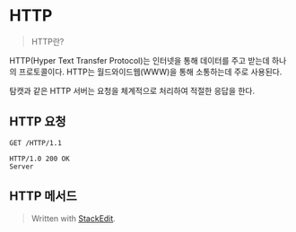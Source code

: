 # HTTP

>HTTP란?

HTTP(Hyper Text Transfer Protocol)는 인터넷을 통해 데이터를 주고 받는데 하나의 프로토콜이다. HTTP는 월드와이드웹(WWW)을 통해 소통하는데 주로 사용된다. 

탐캣과 같은 HTTP 서버는 요청을 체계적으로 처리하여 적절한 응답을 한다. 

## HTTP 요청

```
GET /HTTP/1.1

HTTP/1.0 200 OK
Server

```

## HTTP 메서드



> Written with [StackEdit](https://stackedit.io/).
<!--stackedit_data:
eyJoaXN0b3J5IjpbLTEyMDc3NTE3NDMsNzMwOTk4MTE2XX0=
-->